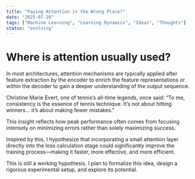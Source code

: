 ```yaml
---
title: "Paying Attention in the Wrong Place?"
date: "2025-07-28"
tags: ["Machine Learning", "Learning Dynamics", "Ideas", "Thoughts"]
status: "evolving"
---
```


# Where is attention usually used? 

In most architectures, attention mechanisms are typically applied after feature extraction by the encoder to enrich the feature representations or within the decoder to gain a deeper understanding of the output sequence.

Christine Marie Evert, one of tennis’s all-time legends, once said: “To me, consistency is the essence of tennis technique. It’s not about hitting winners... it’s about making fewer mistakes.”

This insight reflects how peak performance often comes from focusing intensely on minimizing errors rather than solely maximizing success.

Inspired by this, I hypothesize that incorporating a small attention layer directly into the loss calculation stage could significantly improve the training process—making it faster, more effective, and more efficient.

This is still a working hypothesis. I plan to formalize this idea, design a rigorous experimental setup, and explore its potential.
